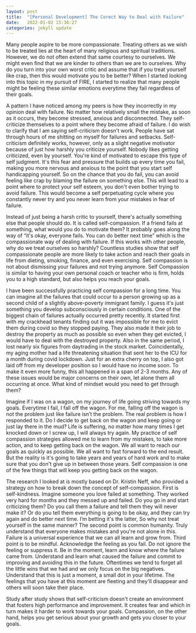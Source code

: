 ```yaml
---
layout: post
title:  "[Personal Development] The Corect Way to Deal with Failure"
date:   2022-01-02 15:36:27
categories: jekyll update
---
```


Many people aspire to be more compassionate. Treating others as we wish to be treated lies at the heart of many religious and spiritual traditions. However, we do not often extend that same courtesy to ourselves. We might even find that we are kinder to others than we are to ourselves. Why do you turn into your own worst critic and assume that if you treat yourself like crap, then this would motivate you to be better? When I started looking into this topic in my pursuit of FIRE, I started to realize that many people might be feeling these similar emotions everytime they fail regardless of their goals.

A pattern I have noticed among my peers is how they incorrectly in my opinion deal with failure. No matter how relatively small the mistake, as soon as it occurs, they become stressed, anxious and disconnected. They self-criticize themselves to a point where they become afraid of failure. I do wish to clarify that I am saying self-criticism doesn't work. People have sat through hours of me shitting on myself for failures and setbacks. Self-criticism definitely works, however, only as a slight negative motivator because of just how harshly you criticize yourself. Nobody likes getting criticized, even by yourself. You're kind of motivated to escape this type of self judgment. It's this fear and pressure that builds up every time you fail, making you more nervous and anxious to the point that you start self handicapping yourself. So on the chance that you do fail, you can avoid feeling like crap by blaming the failure on something else. This will lead to a point where to protect your self esteem, you don't even bother trying to avoid failure. This would become a self perpetuating cycle where you constantly never try and you never learn from your mistakes in fear of failure. 

Instead of just being a harsh critic to yourself, there's actually something else that people should do. It is called self-compassion. If a friend fails at something, what would you do to motivate them? It probably goes along the way of “it's okay, everyone fails. You can do better next time” which is the compassionate way of dealing with failure. If this works with other people, why do we treat ourselves so harshly? Countless studies show that self compassionate people are more likely to take action and reach their goals in life from dieting, smoking, finance, and even exercising. Self compassion is not about dismissing your failures and not trying anymore. Self Compassion is similar to having your own personal coach or teacher who is firm, holds you to a high standard, but also helps you reach your goals.

I have been successfully practicing self compassion for a long time. You can imagine all the failures that could occur to a person growing up as a second child of a slightly above-poverty immigrant family. I guess it's just something you develop subconsciously in certain conditions. One of the biggest chain of failures actually occurred pretty recently. It started first with my crackhead tenants finding out it was impossible for me to evict them during covid so they stopped paying. They also made it their job to destroy the property as much as possible so even when they get evicted, I would have to deal with the destroyed property. Also in the same period, I lost nearly six figures from daytrading in the stock market. Coincidentally, my aging mother had a life threatening situation that sent her to the ICU for a month during covid lockdown. Just for an extra cherry on top, I also got laid off from my developer position so I would have no income soon. To make it even more funny, this all happened in a span of 2-3 months. Any of these issues would be major concerns on their own, let alone them all occurring at once. What kind of mindset would you need to get through them?

Imagine if I was on a wagon, on my journey of life going striving towards my goals. Everytime I fail, I fall off the wagon. For me, falling off the wagon is not the problem just like failure isn’t the problem. The real problem is how I responded to it. Do I decide to get back on the wagon and keep going or just lay there in the mud?  Life is suffering, no matter how many times I get knocked down or I screw up, I will always try again. My practice of self compassion strategies allowed me to learn from my mistakes, to take more action, and to keep getting back on the wagon.  We all want to reach our goals as quickly as possible. We all want to fast forward to the end result. But the reality is it's going to take years and years of hard work and to make sure that you don't give up in between those years. Self compassion is one of the few things that will keep you getting back on the wagon. 

The research I looked at is mostly based on Dr. Kristin Neff, who provided a strategy on how to break down the concept of self-compassion. First is self-kindness. Imagine someone you love failed at something. They worked very hard for months and they messed up and failed. Do you go in and start criticizing them? Do you call them a failure and tell them they will never make it? Or do you tell them everything is going to be okay, and they can try again and do better next time. I’m betting it's the latter, So why not treat yourself in the same manner? The second point is common humanity. Truly understand that everyone makes mistakes and you're not alone in this. Failure is a universal experience that we can all learn and grow from. Third point is to be mindful. Acknowledge the feeling as you fail. Do not ignore the feeling or suppress it. Be in the moment, learn and know where the failure came from.  Understand and learn what caused the failure and commit to improving and avoiding this in the future. Oftentimes we tend to forget all the little wins that we had and we only focus on the big negatives. Understand that this is just a moment, a small dot in your lifetime. The feelings that you have at this moment are fleeting and they'll disappear and others will soon take their place. 

Study after study shows that self-criticism doesn't create an environment that fosters high performance and improvement. It creates fear and which in turn makes it harder to work towards your goals. Compassion, on the other hand, helps you get serious about your growth and gets you closer to your goals.
